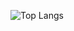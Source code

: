 ![Top Langs](https://github-readme-stats.vercel.app/api/top-langs/?username=yamashitafumihiro&layout=donut)

[](<img src="https://github-profile-trophy.vercel.app/?username=yamashitafumihiro&theme=matrix&no-bg=true&no-frame=true&row=1&column=4&title=MultiLanguage,Commits,PullRequest">)
